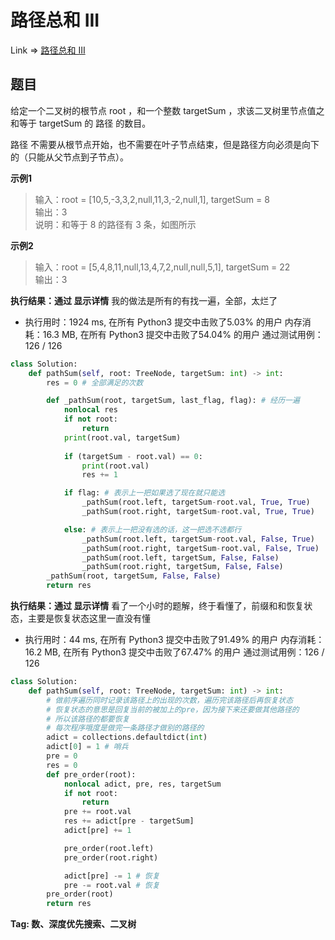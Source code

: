 # 路径总和 III

Link => [路径总和 III](https://leetcode-cn.com/problems/path-sum-iii/)

## 题目
给定一个二叉树的根节点 root ，和一个整数 targetSum ，求该二叉树里节点值之和等于 targetSum 的 路径 的数目。

路径 不需要从根节点开始，也不需要在叶子节点结束，但是路径方向必须是向下的（只能从父节点到子节点）。

**示例1**
>输入：root = [10,5,-3,3,2,null,11,3,-2,null,1], targetSum = 8<br />
>输出：3<br />
>说明：和等于 8 的路径有 3 条，如图所示<br />

**示例2**
>输入：root = [5,4,8,11,null,13,4,7,2,null,null,5,1], targetSum = 22<br />
>输出：3<br />

**执行结果：通过 显示详情**
我的做法是所有的有找一遍，全部，太烂了

- 执行用时：1924 ms, 在所有 Python3 提交中击败了5.03% 的用户
内存消耗：16.3 MB, 在所有 Python3 提交中击败了54.04% 的用户
通过测试用例：126 / 126
```python
class Solution:
    def pathSum(self, root: TreeNode, targetSum: int) -> int:
        res = 0 # 全部满足的次数

        def _pathSum(root, targetSum, last_flag, flag): # 经历一遍
            nonlocal res
            if not root:
                return
            print(root.val, targetSum)
            
            if (targetSum - root.val) == 0:
                print(root.val)
                res += 1

            if flag: # 表示上一把如果选了现在就只能选
                _pathSum(root.left, targetSum-root.val, True, True)
                _pathSum(root.right, targetSum-root.val, True, True)

            else: # 表示上一把没有选的话，这一把选不选都行
                _pathSum(root.left, targetSum-root.val, False, True)
                _pathSum(root.right, targetSum-root.val, False, True)
                _pathSum(root.left, targetSum, False, False)
                _pathSum(root.right, targetSum, False, False)
        _pathSum(root, targetSum, False, False)
        return res
```
**执行结果：通过 显示详情**
看了一个小时的题解，终于看懂了，前缀和和恢复状态，主要是恢复状态这里一直没有懂

- 执行用时：44 ms, 在所有 Python3 提交中击败了91.49% 的用户
内存消耗：16.2 MB, 在所有 Python3 提交中击败了67.47% 的用户
通过测试用例：126 / 126

```python
class Solution:
    def pathSum(self, root: TreeNode, targetSum: int) -> int:
        # 做前序遍历同时记录该路径上的出现的次数，遍历完该路径后再恢复状态
        # 恢复状态的意思是回复当前的被加上的pre，因为接下来还要做其他路径的
        # 所以该路径的都要恢复
        # 每次程序哦度是做完一条路径才做别的路径的
        adict = collections.defaultdict(int)
        adict[0] = 1 # 哨兵
        pre = 0
        res = 0
        def pre_order(root):
            nonlocal adict, pre, res, targetSum
            if not root:
                return
            pre += root.val
            res += adict[pre - targetSum]
            adict[pre] += 1

            pre_order(root.left)
            pre_order(root.right)

            adict[pre] -= 1 # 恢复
            pre -= root.val # 恢复
        pre_order(root)
        return res
```
**Tag: 数、深度优先搜索、二叉树**
